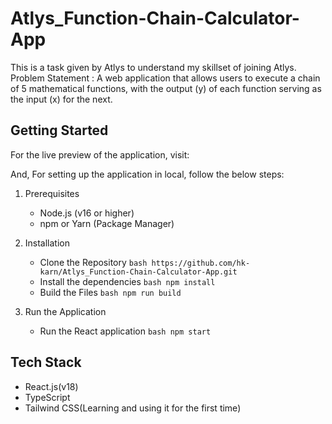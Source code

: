 # Atlys_Function-Chain-Calculator-App
This is a task given by Atlys to understand my skillset of joining Atlys.
Problem Statement : A web application that allows users to execute a chain of 5 mathematical functions, with the output (y) of each function serving as the input (x) for the next.

## Getting Started
For the live preview of the application, visit:

And, For setting up the application in local, follow the below steps:
1. Prerequisites
    - Node.js (v16 or higher)
    - npm or Yarn (Package Manager)

2. Installation
    - Clone the Repository ```bash https://github.com/hk-karn/Atlys_Function-Chain-Calculator-App.git```
    - Install the dependencies ```bash npm install```
    - Build the Files ```bash npm run build```

3. Run the Application
    - Run the React application ```bash npm start```

## Tech Stack
- React.js(v18)
- TypeScript
- Tailwind CSS(Learning and using it for the first time)

